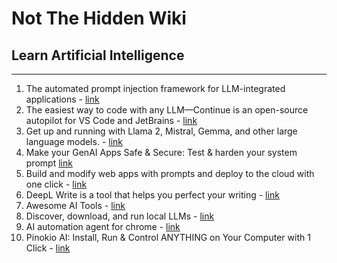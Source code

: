 # Not The Hidden Wiki

## Learn Artificial Intelligence
-----

1. The automated prompt injection framework for LLM-integrated applications - [link](https://github.com/LLMSecurity/HouYi)
2. The easiest way to code with any LLM—Continue is an open-source autopilot for VS Code and JetBrains - [link](https://github.com/continuedev/continue)
3. Get up and running with Llama 2, Mistral, Gemma, and other large language models. - [link](https://github.com/ollama/ollama)
4. Make your GenAI Apps Safe & Secure: Test & harden your system prompt [link](https://github.com/prompt-security/ps-fuzz)
5. Build and modify web apps with prompts and deploy to the cloud with one click - [link](https://www.getlazy.ai/)
6. DeepL Write is a tool that helps you perfect your writing - [link](https://write.deepl.com/)
7. Awesome AI Tools - [link](https://github.com/mahseema/awesome-ai-tools)
8. Discover, download, and run local LLMs - [link](https://lmstudio.ai/)
9. AI automation agent for chrome - [link](https://harpa.ai/)
10. Pinokio AI: Install, Run & Control ANYTHING on Your Computer with 1 Click - [link](https://pinokio.computer/)